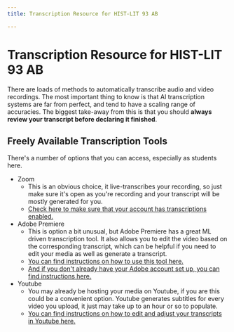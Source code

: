 ```yaml
---
title: Transcription Resource for HIST-LIT 93 AB

---
```


# Transcription Resource for HIST-LIT 93 AB

There are loads of methods to automatically transcribe audio and video recordings. The most important thing to know is that AI transcription systems are far from perfect, and tend to have a scaling range of accuracies. The biggest take-away from this is that you should **always review your transcript before declaring it finished**. 

## Freely Available Transcription Tools

There's a number of options that you can access, especially as students here. 

* Zoom
	* This is an obvious choice, it live-transcribes your recording, so just make sure it's open as you're recording and your transcript will be mostly generated for you. 
	* [Check here to make sure that your account has transcriptions enabled.](https://support.zoom.us/hc/en-us/articles/4409311220621-Enabling-or-disabling-audio-transcription-for-cloud-recordings-)
* Adobe Premiere 
	* This is option a bit unusual, but Adobe Premiere has a great ML driven transcription tool. It also allows you to edit the video based on the corresponding transcript, which can be helpful if you need to edit your media as well as generate a transcript. 
	* [You can find instructions on how to use this tool here.](https://helpx.adobe.com/premiere-pro/using/text-based-editing.html)
	* [And if you don't already have your Adobe account set up, you can find instructions here.](https://huit.harvard.edu/adobe-creative-cloud)
* Youtube
	* You may already be hosting your media on Youtube, if you are this could be a convenient option. Youtube generates subtitles for every video you upload, it just may take up to an hour or so to populate. 
	* [You can find instructions on how to edit and adjust your transcripts in Youtube here.](https://support.google.com/youtube/answer/2734705?hl=en)